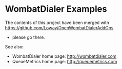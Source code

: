 WombatDialer Examples
=====================

The contents of this project have been merged with https://github.com/Loway/OpenWombatDialerAddOns
- please go there.



See also:

* WombatDialer home page: http://wombatdialer.com
* QueueMetrics home page: http://queuemetrics.com








